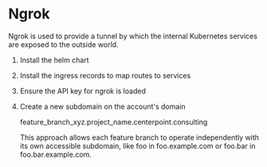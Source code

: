 
# Ngrok

Ngrok is used to provide a tunnel by which the internal Kubernetes services are exposed to the outside world.

1. Install the helm chart
2. Install the ingress records to map routes to services
3. Ensure the API key for ngrok is loaded
4. Create a new subdomain on the account's domain

    feature_branch_xyz.project_name.centerpoint.consulting

    This approach allows each feature branch to operate independently with its own accessible subdomain, like foo in foo.example.com or foo.bar in foo.bar.example.com.

